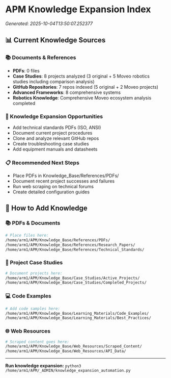 # APM Knowledge Expansion Index
*Generated: 2025-10-04T13:50:07.252377*

## 📊 **Current Knowledge Sources**

### **📚 Documents & References**
- **PDFs**: 0 files
- **Case Studies**: 8 projects analyzed (3 original + 5 Moveo robotics studies including comparison analysis)
- **GitHub Repositories**: 7 repos indexed (5 original + 2 Moveo projects)
- **Advanced Frameworks**: 8 comprehensive systems
- **Robotics Knowledge**: Comprehensive Moveo ecosystem analysis completed

### **🚀 Knowledge Expansion Opportunities**
- Add technical standards PDFs (ISO, ANSI)
- Document current project procedures
- Clone and analyze relevant GitHub repos
- Create troubleshooting case studies
- Add equipment manuals and datasheets


### **📋 Recommended Next Steps**
- Place PDFs in Knowledge_Base/References/PDFs/
- Document recent project successes and failures
- Run web scraping on technical forums
- Create detailed configuration guides


## 🎯 **How to Add Knowledge**

### **📚 PDFs & Documents**
```bash
# Place files here:
/home/arm1/APM/Knowledge_Base/References/PDFs/
/home/arm1/APM/Knowledge_Base/References/Research_Papers/
/home/arm1/APM/Knowledge_Base/References/Technical_Standards/
```

### **🔬 Project Case Studies**  
```bash
# Document projects here:
/home/arm1/APM/Knowledge_Base/Case_Studies/Active_Projects/
/home/arm1/APM/Knowledge_Base/Case_Studies/Completed_Projects/
```

### **💻 Code Examples**
```bash  
# Add code samples here:
/home/arm1/APM/Knowledge_Base/Learning_Materials/Code_Examples/
/home/arm1/APM/Knowledge_Base/Learning_Materials/Best_Practices/
```

### **🌐 Web Resources**
```bash
# Scraped content goes here:
/home/arm1/APM/Knowledge_Base/Web_Resources/Scraped_Content/
/home/arm1/APM/Knowledge_Base/Web_Resources/API_Data/
```

---

**Run knowledge expansion:** `python3 /home/arm1/APM/_ADMIN/knowledge_expansion_automation.py`
